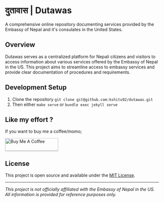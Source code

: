 # दुतावास | Dutawas

A comprehensive online repository documenting services provided by the Embassy of Nepal and it's consulates in the United States.

## Overview

Dutawas serves as a centralized platform for Nepali citizens and visitors to access information about various services offered by the Embassy of Nepal in the US. This project aims to streamline access to embassy services and provide clear documentation of procedures and requirements.

## Development Setup

1. Clone the repository `git clone git@github.com:kshitu92/dutawas.git`
2. Then either `make serve`  or `bundle exec jekyll serve`

## Like my effort ?

If you want to buy me a coffee/momo; 

<a href="https://www.buymeacoffee.com/kshitu92" target="_blank"><img src="https://www.buymeacoffee.com/assets/img/custom_images/orange_img.png" alt="Buy Me A Coffee" style="height: 41px !important;width: 174px !important;box-shadow: 0px 3px 2px 0px rgba(190, 190, 190, 0.5) !important;-webkit-box-shadow: 0px 3px 2px 0px rgba(190, 190, 190, 0.5) !important;" ></a>


## License

This project is open source and available under the [MIT License](LICENSE).

---
*This project is not officially affiliated with the Embassy of Nepal in the US. All information is provided for reference purposes only.*
